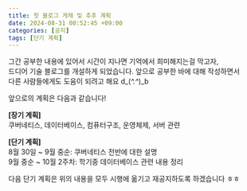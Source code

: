 ```yaml
---
title: 첫 블로그 게재 및 추후 계획
date: 2024-08-31 00:52:45 +09:00
categories: [공지]
tags: [단기 계획]
---
```


그간 공부한 내용에 있어서 시간이 지나면 기억에서 희미해지는걸 막고자,  
드디어 기술 블로그를 개설하게 되었습니다. 앞으로 공부한 바에 대해 작성하면서  
다른 사람들에게도 도움이 되려고 해요 d\_(_^.^_)\_b

앞으로의 계획은 다음과 같습니다!

**[장기 계획]**  
쿠버네티스, 데이터베이스, 컴퓨터구조, 운영체제, 서버 관련

**[단기 계획]**  
8월 30일 ~ 9월 중순: 쿠버네티스 전반에 대한 설명  
9월 중순 ~ 10월 2주차: 학기중 데이터베이스 관련 내용 정리

다음 단기 계획은 위의 내용을 모두 시행에 옮기고 재공지하도록 하겠습니다 ㅎㅎ
